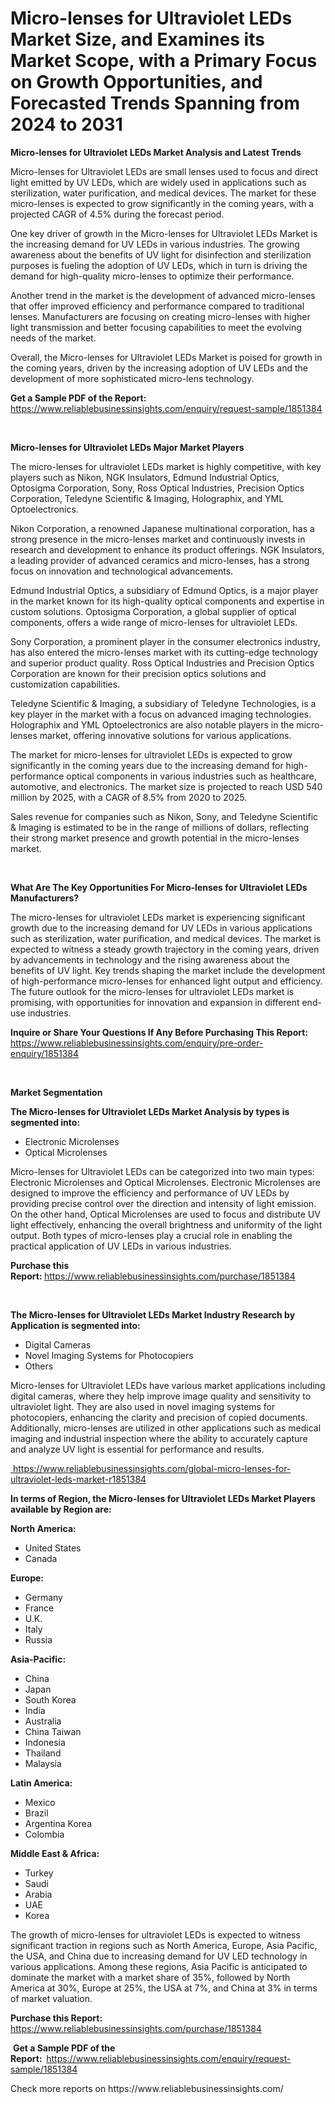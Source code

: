 <p><h1>Micro-lenses for Ultraviolet LEDs Market Size, and Examines its Market Scope, with a Primary Focus on Growth Opportunities, and Forecasted Trends Spanning from 2024 to 2031</h1></p><p><strong>Micro-lenses for Ultraviolet LEDs Market Analysis and Latest Trends</strong></p>
<p><p>Micro-lenses for Ultraviolet LEDs are small lenses used to focus and direct light emitted by UV LEDs, which are widely used in applications such as sterilization, water purification, and medical devices. The market for these micro-lenses is expected to grow significantly in the coming years, with a projected CAGR of 4.5% during the forecast period.</p><p>One key driver of growth in the Micro-lenses for Ultraviolet LEDs Market is the increasing demand for UV LEDs in various industries. The growing awareness about the benefits of UV light for disinfection and sterilization purposes is fueling the adoption of UV LEDs, which in turn is driving the demand for high-quality micro-lenses to optimize their performance.</p><p>Another trend in the market is the development of advanced micro-lenses that offer improved efficiency and performance compared to traditional lenses. Manufacturers are focusing on creating micro-lenses with higher light transmission and better focusing capabilities to meet the evolving needs of the market.</p><p>Overall, the Micro-lenses for Ultraviolet LEDs Market is poised for growth in the coming years, driven by the increasing adoption of UV LEDs and the development of more sophisticated micro-lens technology.</p></p>
<p><strong>Get a Sample PDF of the Report:&nbsp;</strong> <a href="https://www.reliablebusinessinsights.com/enquiry/request-sample/1851384">https://www.reliablebusinessinsights.com/enquiry/request-sample/1851384</a></p>
<p>&nbsp;</p>
<p><strong>Micro-lenses for Ultraviolet LEDs Major Market Players</strong></p>
<p><p>The micro-lenses for ultraviolet LEDs market is highly competitive, with key players such as Nikon, NGK Insulators, Edmund Industrial Optics, Optosigma Corporation, Sony, Ross Optical Industries, Precision Optics Corporation, Teledyne Scientific & Imaging, Holographix, and YML Optoelectronics. </p><p>Nikon Corporation, a renowned Japanese multinational corporation, has a strong presence in the micro-lenses market and continuously invests in research and development to enhance its product offerings. NGK Insulators, a leading provider of advanced ceramics and micro-lenses, has a strong focus on innovation and technological advancements.</p><p>Edmund Industrial Optics, a subsidiary of Edmund Optics, is a major player in the market known for its high-quality optical components and expertise in custom solutions. Optosigma Corporation, a global supplier of optical components, offers a wide range of micro-lenses for ultraviolet LEDs.</p><p>Sony Corporation, a prominent player in the consumer electronics industry, has also entered the micro-lenses market with its cutting-edge technology and superior product quality. Ross Optical Industries and Precision Optics Corporation are known for their precision optics solutions and customization capabilities.</p><p>Teledyne Scientific & Imaging, a subsidiary of Teledyne Technologies, is a key player in the market with a focus on advanced imaging technologies. Holographix and YML Optoelectronics are also notable players in the micro-lenses market, offering innovative solutions for various applications.</p><p>The market for micro-lenses for ultraviolet LEDs is expected to grow significantly in the coming years due to the increasing demand for high-performance optical components in various industries such as healthcare, automotive, and electronics. The market size is projected to reach USD 540 million by 2025, with a CAGR of 8.5% from 2020 to 2025.</p><p>Sales revenue for companies such as Nikon, Sony, and Teledyne Scientific & Imaging is estimated to be in the range of millions of dollars, reflecting their strong market presence and growth potential in the micro-lenses market.</p></p>
<p>&nbsp;</p>
<p><strong>What Are The Key Opportunities For Micro-lenses for Ultraviolet LEDs Manufacturers?</strong></p>
<p><p>The micro-lenses for ultraviolet LEDs market is experiencing significant growth due to the increasing demand for UV LEDs in various applications such as sterilization, water purification, and medical devices. The market is expected to witness a steady growth trajectory in the coming years, driven by advancements in technology and the rising awareness about the benefits of UV light. Key trends shaping the market include the development of high-performance micro-lenses for enhanced light output and efficiency. The future outlook for the micro-lenses for ultraviolet LEDs market is promising, with opportunities for innovation and expansion in different end-use industries.</p></p>
<p><strong>Inquire or Share Your Questions If Any Before Purchasing This Report:</strong> <a href="https://www.reliablebusinessinsights.com/enquiry/pre-order-enquiry/1851384">https://www.reliablebusinessinsights.com/enquiry/pre-order-enquiry/1851384</a></p>
<p>&nbsp;</p>
<p><strong>Market Segmentation</strong></p>
<p><strong>The Micro-lenses for Ultraviolet LEDs Market Analysis by types is segmented into:</strong></p>
<p><ul><li>Electronic Microlenses</li><li>Optical Microlenses</li></ul></p>
<p><p>Micro-lenses for Ultraviolet LEDs can be categorized into two main types: Electronic Microlenses and Optical Microlenses. Electronic Microlenses are designed to improve the efficiency and performance of UV LEDs by providing precise control over the direction and intensity of light emission. On the other hand, Optical Microlenses are used to focus and distribute UV light effectively, enhancing the overall brightness and uniformity of the light output. Both types of micro-lenses play a crucial role in enabling the practical application of UV LEDs in various industries.</p></p>
<p><strong>Purchase this Report:&nbsp;</strong><a href="https://www.reliablebusinessinsights.com/purchase/1851384">https://www.reliablebusinessinsights.com/purchase/1851384</a></p>
<p>&nbsp;</p>
<p><strong>The Micro-lenses for Ultraviolet LEDs Market Industry Research by Application is segmented into:</strong></p>
<p><ul><li>Digital Cameras</li><li>Novel Imaging Systems for Photocopiers</li><li>Others</li></ul></p>
<p><p>Micro-lenses for Ultraviolet LEDs have various market applications including digital cameras, where they help improve image quality and sensitivity to ultraviolet light. They are also used in novel imaging systems for photocopiers, enhancing the clarity and precision of copied documents. Additionally, micro-lenses are utilized in other applications such as medical imaging and industrial inspection where the ability to accurately capture and analyze UV light is essential for performance and results.</p></p>
<p><a href="https://www.reliablebusinessinsights.com/global-micro-lenses-for-ultraviolet-leds-market-r1851384">&nbsp;https://www.reliablebusinessinsights.com/global-micro-lenses-for-ultraviolet-leds-market-r1851384</a></p>
<p><strong>In terms of Region, the Micro-lenses for Ultraviolet LEDs Market Players available by Region are:</strong></p>
<p>
    <p> <strong> North America: </strong>
        <ul>
            <li>United States</li>
            <li>Canada</li>
        </ul>
        </p> 
    <p> <strong> Europe: </strong>
        <ul>
            <li>Germany</li>
            <li>France</li>
            <li>U.K.</li>
            <li>Italy</li>
            <li>Russia</li>
        </ul>
        </p> 
    <p> <strong> Asia-Pacific: </strong>
        <ul>
            <li>China</li>
            <li>Japan</li>
            <li>South Korea</li>
            <li>India</li>
            <li>Australia</li>
            <li>China Taiwan</li>
            <li>Indonesia</li>
            <li>Thailand</li>
            <li>Malaysia</li>
        </ul>
        </p> 
    <p> <strong> Latin America: </strong>
        <ul>
            <li>Mexico</li>
            <li>Brazil</li>
            <li>Argentina Korea</li>
            <li>Colombia</li>
        </ul>
        </p> 
    <p> <strong> Middle East & Africa: </strong>
        <ul>
            <li>Turkey</li>
            <li>Saudi</li>
            <li>Arabia</li>
            <li>UAE</li>
            <li>Korea</li>
        </ul>
    </p>
    </p>
<p><p>The growth of micro-lenses for ultraviolet LEDs is expected to witness significant traction in regions such as North America, Europe, Asia Pacific, the USA, and China due to increasing demand for UV LED technology in various applications. Among these regions, Asia Pacific is anticipated to dominate the market with a market share of 35%, followed by North America at 30%, Europe at 25%, the USA at 7%, and China at 3% in terms of market valuation.</p></p>
<p><strong>Purchase this Report: </strong><a href="https://www.reliablebusinessinsights.com/purchase/1851384">https://www.reliablebusinessinsights.com/purchase/1851384</a></p>
<p>&nbsp;<strong>Get a Sample PDF of the Report:&nbsp;&nbsp;</strong><a href="https://www.reliablebusinessinsights.com/enquiry/request-sample/1851384">https://www.reliablebusinessinsights.com/enquiry/request-sample/1851384</a></p>
<p><strong></strong></p>
<p>Check more reports on https://www.reliablebusinessinsights.com/</p>